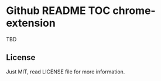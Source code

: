 Github README TOC chrome-extension
========================

TBD

## License
Just MIT, read LICENSE file for more information.
